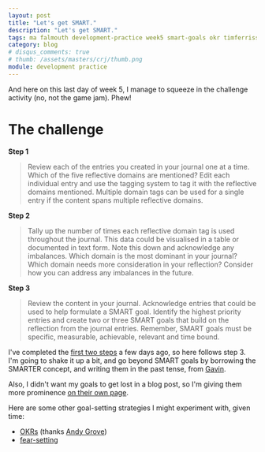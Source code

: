 ```yaml
---
layout: post
title: "Let's get SMART."
description: "Let's get SMART."
tags: ma falmouth development-practice week5 smart-goals okr timferriss
category: blog
# disqus_comments: true
# thumb: /assets/masters/crj/thumb.png
module: development practice
---
```


And here on this last day of week 5, I manage to squeeze in the challenge activity (no, not the game jam). Phew!

# The challenge

**Step 1**

> Review each of the entries you created in your journal one at a time. Which of the five reflective domains are mentioned? Edit each individual entry and use the tagging system to tag it with the reflective domains mentioned. Multiple domain tags can be used for a single entry if the content spans multiple reflective domains.

**Step 2**

> Tally up the number of times each reflective domain tag is used throughout the journal. This data could be visualised in a table or documented in text form. Note this down and acknowledge any imbalances. Which domain is the most dominant in your journal? Which domain needs more consideration in your reflection? Consider how you can address any imbalances in the future.

**Step 3**

> Review the content in your journal. Acknowledge entries that could be used to help formulate a SMART goal. Identify the highest priority entries and create two or three SMART goals that build on the reflection from the journal entries. Remember, SMART goals must be specific, measurable, achievable, relevant and time bound.

I've completed the [first two steps](/masters/about) a few days ago, so here follows step 3. I'm going to shake it up a bit, and go beyond SMART goals by borrowing the SMARTER concept, and writing them in the past tense, from [Gavin](https://scaryblankpage.com/journey/smart-er-goals/).

Also, I didn't want my goals to get lost in a blog post, so I'm giving them more prominence [on their own page](/masters/goals).

Here are some other goal-setting strategies I might experiment with, given time:

- [OKRs](https://blog.trello.com/okrs-set-achieve-track-trello) (thanks [Andy Grove](https://rework.withgoogle.com/guides/set-goals-with-okrs/steps/learn-the-abridged-history-of-OKRs/))
- [fear-setting](https://tim.blog/2017/05/15/fear-setting/)